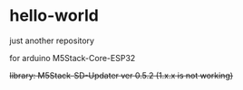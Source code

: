 # hello-world
just another repository

for arduino M5Stack-Core-ESP32

~~library: M5Stack-SD-Updater ver 0.5.2 (1.x.x is not working)~~

